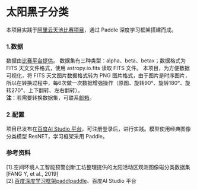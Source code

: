 # 太阳黑子分类
本项目实践于[阿里云天池比赛项目](https://tianchi.aliyun.com/competition/entrance/531803/forum)，通过 Paddle 深度学习框架搭建而成。
### 1.数据
数据由[比赛平台提供](https://tianchi.aliyun.com/competition/entrance/531803/information)。
数据集有三种类型：alpha、beta、betax；数据格式为 FITS 天文文件格式，使用 astropy.io.fits 读取 FITS 文件。
本项目，为方便数据可视化，将 FITS 天文图片数据格式转为 PNG 图片格式，由于图片是时序图片，所以在转换过程中，每6次做一次数据增强操作（原图、旋转90°、旋转180°、旋转270°、上下翻转、左右翻转）。<br>
**注**：若需要转换数据集，可联系[邮箱](zxqyiyang@google.com)。
### 2.配置
项目已发布在[百度AI Studio 平台](https://aistudio.baidu.com/aistudio/projectdetail/591709)，可注册登录后，进行实践。模型使用经典图像分类模型 ResNET，学习框架采用 Paddle。
### 参考资料
[1].空间环境人工智能预警创新工坊整理提供的太阳活动区观测图像磁分类数据集[FANG Y, et al., 2019]<br>
[2].[百度深度学习框架paddlpaddle](https://www.paddlepaddle.org.cn/)、百度AI Studio 平台<br>
